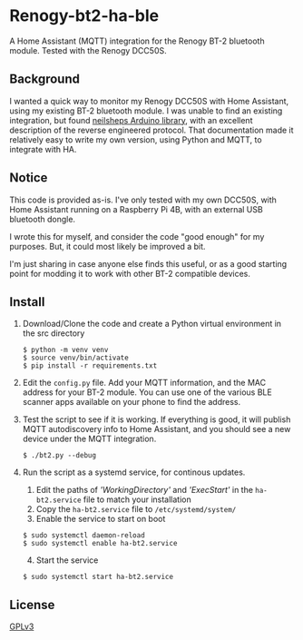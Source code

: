 # Renogy-bt2-ha-ble

A Home Assistant (MQTT) integration for the Renogy BT-2 bluetooth module. Tested with the Renogy DCC50S.


## Background

I wanted a quick way to monitor my Renogy DCC50S with Home Assistant, using my existing BT-2 bluetooth module. I was unable to find an existing integration, but found [neilsheps Arduino library](https://github.com/neilsheps/Renogy-BT2-Reader), with an excellent description of the reverse engineered protocol. That documentation made it relatively easy to write my own version, using Python and MQTT, to integrate with HA.

## Notice

This code is provided as-is. I've only tested with my own DCC50S, with Home Assistant running on a Raspberry Pi 4B, with an external USB bluetooth dongle.

I wrote this for myself, and consider the code "good enough" for my purposes. But, it could most likely be improved a bit.

I'm just sharing in case anyone else finds this useful, or as a good starting point for modding it to work with other BT-2 compatible devices.

## Install

1. Download/Clone the code and create a Python virtual environment in the src directory
   ```
   $ python -m venv venv
   $ source venv/bin/activate
   $ pip install -r requirements.txt
   ```

2. Edit the `config.py` file. Add your MQTT information, and the MAC address for your BT-2 module. You can use one of the various BLE scanner apps available on your phone to find the address. 

3. Test the script to see if it is working. If everything is good, it will publish MQTT autodiscovery info to Home Assistant, and you should see a new device under the MQTT integration.
    ```
    $ ./bt2.py --debug
    ```

4. Run the script as a systemd service, for continous updates.

   1. Edit the paths of *'WorkingDirectory'* and *'ExecStart'* in the `ha-bt2.service` file to match your installation
   2. Copy the `ha-bt2.service` file to `/etc/systemd/system/`
   3. Enable the service to start on boot 
   ```
   $ sudo systemctl daemon-reload
   $ sudo systemctl enable ha-bt2.service
   ```
   4. Start the service
   ```
   $ sudo systemctl start ha-bt2.service
   ```
## License

[GPLv3](LICENSE)
